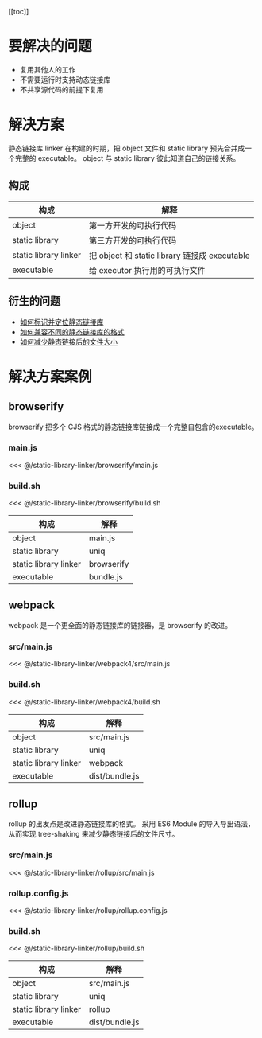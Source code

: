 [[toc]]

# 要解决的问题

* 复用其他人的工作
* 不需要运行时支持动态链接库
* 不共享源代码的前提下复用

# 解决方案

静态链接库 linker 在构建的时期，把 object 文件和 static library 预先合并成一个完整的 executable。
object 与 static library 彼此知道自己的链接关系。

## 构成

| 构成 | 解释 |
| --- | --- |
| object | 第一方开发的可执行代码 |
| static library | 第三方开发的可执行代码 |
| static library linker | 把 object 和 static library 链接成 executable |
| executable | 给 executor 执行用的可执行文件 |

## 衍生的问题

* [如何标识并定位静态链接库](static-library-resolver.md)
* [如何兼容不同的静态链接库的格式](static-library-adapter.md)
* [如何减少静态链接后的文件大小](symbol-stripper.md)

# 解决方案案例

## browserify

browserify 把多个 CJS 格式的静态链接库链接成一个完整自包含的executable。

### main.js
<<< @/static-library-linker/browserify/main.js

### build.sh
<<< @/static-library-linker/browserify/build.sh

| 构成 | 解释 |
| --- | --- |
| object | main.js |
| static library | uniq |
| static library linker | browserify |
| executable | bundle.js |

## webpack

webpack 是一个更全面的静态链接库的链接器，是 browserify 的改进。

### src/main.js
<<< @/static-library-linker/webpack4/src/main.js

### build.sh
<<< @/static-library-linker/webpack4/build.sh

| 构成 | 解释 |
| --- | --- |
| object | src/main.js |
| static library | uniq |
| static library linker | webpack |
| executable | dist/bundle.js |

## rollup

rollup 的出发点是改进静态链接库的格式。
采用 ES6 Module 的导入导出语法，从而实现 tree-shaking 来减少静态链接后的文件尺寸。

### src/main.js
<<< @/static-library-linker/rollup/src/main.js

### rollup.config.js
<<< @/static-library-linker/rollup/rollup.config.js

### build.sh
<<< @/static-library-linker/rollup/build.sh

| 构成 | 解释 |
| --- | --- |
| object | src/main.js |
| static library | uniq |
| static library linker | rollup |
| executable | dist/bundle.js |



